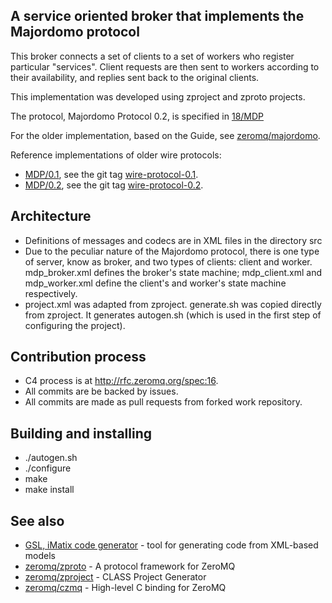 A service oriented broker that implements the Majordomo protocol
----------------------------------------------------------------

This broker connects a set of clients to a set of workers who register particular "services". 
Client requests are then sent to workers according to their availability, and replies sent
back to the original clients.

This implementation was developed using zproject and zproto projects.

The protocol, Majordomo Protocol 0.2, is specified in
[18/MDP](http://rfc.zeromq.org/spec:18)

For the older implementation, based on the Guide, see
[zeromq/majordomo](https://github.com/zeromq/majordomo).

Reference implementations of older wire protocols:

* [MDP/0.1](http://rfc.zeromq.org/spec:7), see the git tag
  [wire-protocol-0.1](https://github.com/zeromq/majordomo/tree/wire-protocol-0.1).
* [MDP/0.2](http://rfc.zeromq.org/spec:18), see the git tag
  [wire-protocol-0.2](https://github.com/zeromq/majordomo/tree/wire-protocol-0.2).


Architecture
------------

* Definitions of messages and codecs are in XML files in the directory src
* Due to the peculiar nature of the Majordomo protocol, there is one type of server,
  know as broker, and two types of clients: client and worker. mdp_broker.xml defines
  the broker's state machine; mdp_client.xml and mdp_worker.xml define the client's
  and worker's state machine respectively.
* project.xml was adapted from zproject. generate.sh was copied directly from zproject.
  It generates autogen.sh (which is used in the first step of configuring the project).
 

Contribution process
--------------------

* C4 process is at http://rfc.zeromq.org/spec:16.
* All commits are be backed by issues.
* All commits are made as pull requests from forked work repository.


Building and installing
-----------------------

* ./autogen.sh
* ./configure
* make
* make install

See also
--------

* [GSL, iMatix code generator](https://github.com/imatix/gsl) - tool for generating code
  from XML-based models
* [zeromq/zproto](https://github.com/zeromq/zproto) - A protocol framework for ZeroMQ
* [zeromq/zproject](https://github.com/zeromq/zproject) - CLASS Project Generator
* [zeromq/czmq](https://github.com/zeromq/czmq) - High-level C binding for ZeroMQ
